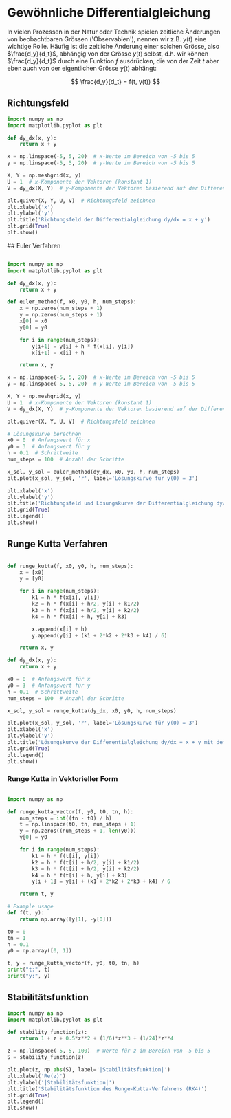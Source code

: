 # Gewöhnliche Differentialgleichung
In vielen Prozessen in der Natur oder Technik spielen zeitliche Änderungen von beobachtbaren Grössen ('Observablen'), nennen wir z.B. $y(t)$ eine wichtige Rolle. Häufig ist die zeitliche Änderung einer solchen Grösse, also $\frac{d_y}{d_t}$, abhängig von der Grösse $y(t)$ selbst, d.h. wir können $\frac{d_y}{d_t}$ durch eine Funktion $f$ ausdrücken, die von der Zeit $t$ aber eben auch von der eigentlichen Grösse $y(t)$ abhängt:

$$
\frac{d_y}{d_t}
= f(t, y(t))
$$


## Richtungsfeld

```python
import numpy as np
import matplotlib.pyplot as plt

def dy_dx(x, y):
    return x + y

x = np.linspace(-5, 5, 20)  # x-Werte im Bereich von -5 bis 5
y = np.linspace(-5, 5, 20)  # y-Werte im Bereich von -5 bis 5

X, Y = np.meshgrid(x, y)
U = 1  # x-Komponente der Vektoren (konstant 1)
V = dy_dx(X, Y)  # y-Komponente der Vektoren basierend auf der Differentialgleichung

plt.quiver(X, Y, U, V)  # Richtungsfeld zeichnen
plt.xlabel('x')
plt.ylabel('y')
plt.title('Richtungsfeld der Differentialgleichung dy/dx = x + y')
plt.grid(True)
plt.show()
```

## Euler Verfahren
```python

import numpy as np
import matplotlib.pyplot as plt

def dy_dx(x, y):
    return x + y

def euler_method(f, x0, y0, h, num_steps):
    x = np.zeros(num_steps + 1)
    y = np.zeros(num_steps + 1)
    x[0] = x0
    y[0] = y0

    for i in range(num_steps):
        y[i+1] = y[i] + h * f(x[i], y[i])
        x[i+1] = x[i] + h

    return x, y

x = np.linspace(-5, 5, 20)  # x-Werte im Bereich von -5 bis 5
y = np.linspace(-5, 5, 20)  # y-Werte im Bereich von -5 bis 5

X, Y = np.meshgrid(x, y)
U = 1  # x-Komponente der Vektoren (konstant 1)
V = dy_dx(X, Y)  # y-Komponente der Vektoren basierend auf der Differentialgleichung

plt.quiver(X, Y, U, V)  # Richtungsfeld zeichnen

# Lösungskurve berechnen
x0 = 0  # Anfangswert für x
y0 = 3  # Anfangswert für y
h = 0.1  # Schrittweite
num_steps = 100  # Anzahl der Schritte

x_sol, y_sol = euler_method(dy_dx, x0, y0, h, num_steps)
plt.plot(x_sol, y_sol, 'r', label='Lösungskurve für y(0) = 3')

plt.xlabel('x')
plt.ylabel('y')
plt.title('Richtungsfeld und Lösungskurve der Differentialgleichung dy/dx = x + y')
plt.grid(True)
plt.legend()
plt.show()
```

## Runge Kutta Verfahren

```python

def runge_kutta(f, x0, y0, h, num_steps):
    x = [x0]
    y = [y0]

    for i in range(num_steps):
        k1 = h * f(x[i], y[i])
        k2 = h * f(x[i] + h/2, y[i] + k1/2)
        k3 = h * f(x[i] + h/2, y[i] + k2/2)
        k4 = h * f(x[i] + h, y[i] + k3)

        x.append(x[i] + h)
        y.append(y[i] + (k1 + 2*k2 + 2*k3 + k4) / 6)

    return x, y

def dy_dx(x, y):
    return x + y

x0 = 0  # Anfangswert für x
y0 = 3  # Anfangswert für y
h = 0.1  # Schrittweite
num_steps = 100  # Anzahl der Schritte

x_sol, y_sol = runge_kutta(dy_dx, x0, y0, h, num_steps)

plt.plot(x_sol, y_sol, 'r', label='Lösungskurve für y(0) = 3')
plt.xlabel('x')
plt.ylabel('y')
plt.title('Lösungskurve der Differentialgleichung dy/dx = x + y mit dem Runge-Kutta-Verfahren')
plt.grid(True)
plt.legend()
plt.show()
```


### Runge Kutta in Vektorieller Form

```python

import numpy as np

def runge_kutta_vector(f, y0, t0, tn, h):
    num_steps = int((tn - t0) / h)
    t = np.linspace(t0, tn, num_steps + 1)
    y = np.zeros((num_steps + 1, len(y0)))
    y[0] = y0

    for i in range(num_steps):
        k1 = h * f(t[i], y[i])
        k2 = h * f(t[i] + h/2, y[i] + k1/2)
        k3 = h * f(t[i] + h/2, y[i] + k2/2)
        k4 = h * f(t[i] + h, y[i] + k3)
        y[i + 1] = y[i] + (k1 + 2*k2 + 2*k3 + k4) / 6

    return t, y

# Example usage
def f(t, y):
    return np.array([y[1], -y[0]])

t0 = 0
tn = 1
h = 0.1
y0 = np.array([0, 1])

t, y = runge_kutta_vector(f, y0, t0, tn, h)
print("t:", t)
print("y:", y)
```


## Stabilitätsfunktion

```python
import numpy as np
import matplotlib.pyplot as plt

def stability_function(z):
    return 1 + z + 0.5*z**2 + (1/6)*z**3 + (1/24)*z**4

z = np.linspace(-5, 5, 100)  # Werte für z im Bereich von -5 bis 5
S = stability_function(z)

plt.plot(z, np.abs(S), label='|Stabilitätsfunktion|')
plt.xlabel('Re(z)')
plt.ylabel('|Stabilitätsfunktion|')
plt.title('Stabilitätsfunktion des Runge-Kutta-Verfahrens (RK4)')
plt.grid(True)
plt.legend()
plt.show()
```